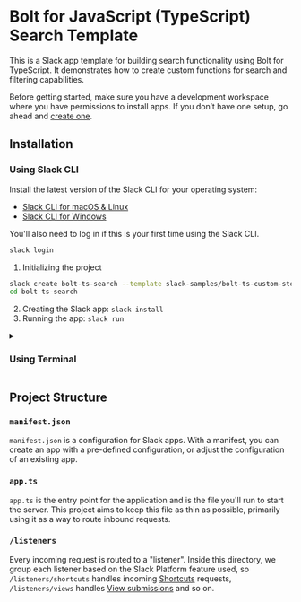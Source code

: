 # Bolt for JavaScript (TypeScript) Search Template

This is a Slack app template for building search functionality using Bolt for TypeScript. It demonstrates how to create custom functions for search and filtering capabilities.

Before getting started, make sure you have a development workspace where you have permissions to install apps. If you don’t have one setup, go ahead and [create one](https://slack.com/create).

## Installation

### Using Slack CLI

Install the latest version of the Slack CLI for your operating system:

- [Slack CLI for macOS & Linux](https://docs.slack.dev/tools/slack-cli/guides/installing-the-slack-cli-for-mac-and-linux/)
- [Slack CLI for Windows](https://docs.slack.dev/tools/slack-cli/guides/installing-the-slack-cli-for-windows/)

You'll also need to log in if this is your first time using the Slack CLI.

```sh
slack login
```

1. Initializing the project

```sh
slack create bolt-ts-search --template slack-samples/bolt-ts-custom-step-template -branch init
cd bolt-ts-search
```

2. Creating the Slack app: `slack install`
3. Running the app: `slack run`

<details>
<summary><h3>Using Terminal</h3></summary>

1. Open [https://api.slack.com/apps/new](https://api.slack.com/apps/new) and choose "From an app manifest"
2. Choose the workspace you want to install the application to
3. Copy the contents of [manifest.json](./manifest.json) into the text box that says `*Paste your manifest code here*` (within the JSON tab) and click _Next_
4. Review the configuration and click _Create_
5. Click _Install to Workspace_ and _Allow_ on the screen that follows. You'll then be redirected to the App Configuration dashboard.

#### Environment Variables

Before you can run the app, you'll need to store some environment variables.

1. Copy `env.sample` to `.env`
2. Open your apps configuration page from [this list](https://api.slack.com/apps), click _OAuth & Permissions_ in the left hand menu, then copy the _Bot User OAuth Token_ into your `.env` file under `SLACK_BOT_TOKEN`
3. Click _Basic Information_ from the left hand menu and follow the steps in the _App-Level Tokens_ section to create an app-level token with the `connections:write` scope. Copy that token into your `.env` as `SLACK_APP_TOKEN`.

##### Install Dependencies

`npm install`

##### Run Bolt Server

`npm start`

</details>

## Project Structure

### `manifest.json`

`manifest.json` is a configuration for Slack apps. With a manifest, you can create an app with a pre-defined configuration, or adjust the configuration of an existing app.

### `app.ts`

`app.ts` is the entry point for the application and is the file you'll run to start the server. This project aims to keep this file as thin as possible, primarily using it as a way to route inbound requests.

### `/listeners`

Every incoming request is routed to a "listener". Inside this directory, we group each listener based on the Slack Platform feature used, so `/listeners/shortcuts` handles incoming [Shortcuts](https://api.slack.com/interactivity/shortcuts) requests, `/listeners/views` handles [View submissions](https://api.slack.com/reference/interaction-payloads/views#view_submission) and so on.

